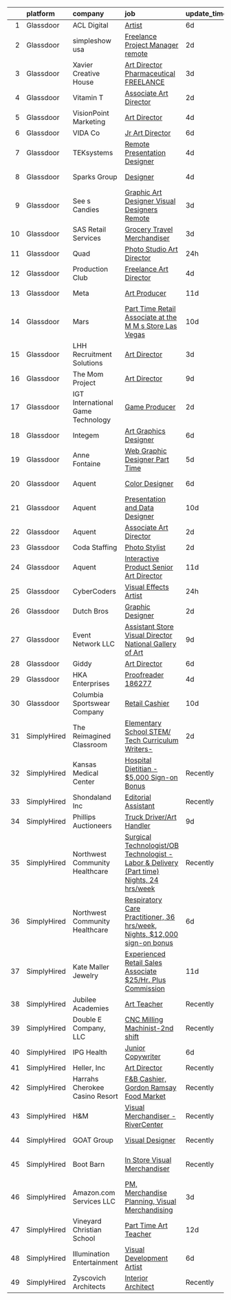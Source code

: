 

|    | platform    | company                           | job                                                                                                                                                                                                                                                                                                                                                                                                                                                                                                                                                                                                                                                                                                                                                                                                                                                                                                                                                                                                                                                                                                                                                                                                                                                                                                                                                                                                                                              | update_time   | location                      |
|---:|:------------|:----------------------------------|:-------------------------------------------------------------------------------------------------------------------------------------------------------------------------------------------------------------------------------------------------------------------------------------------------------------------------------------------------------------------------------------------------------------------------------------------------------------------------------------------------------------------------------------------------------------------------------------------------------------------------------------------------------------------------------------------------------------------------------------------------------------------------------------------------------------------------------------------------------------------------------------------------------------------------------------------------------------------------------------------------------------------------------------------------------------------------------------------------------------------------------------------------------------------------------------------------------------------------------------------------------------------------------------------------------------------------------------------------------------------------------------------------------------------------------------------------|:--------------|:------------------------------|
|  1 | Glassdoor   | ACL Digital                       | [Artist](https://www.glassdoor.com/partner/jobListing.htm?pos=102&ao=1110586&s=58&guid=000001830c81f48cbae3e628ea13451e&src=GD_JOB_AD&t=SR&vt=w&ea=1&cs=1_ba623820&cb=1662362187458&jobListingId=1008101620931&cpc=9908D8D4413DBB8A&jrtk=3-0-1gc683t5kklut801-1gc683t65im97800-1e1e6a7596bc3497--6NYlbfkN0Aba5oU64R_O9Kj8y6RMdSSFXuPwn88DcWu9IRDlipDHjxHIIFB0atBqVJ04z1yB38sNRUaQYWnAKEphvg7lL8lXO8IqVxt434Q98Gc7yrsNslHBsmIeBGPsUtenThiWrPmLMkW9YCqY3Q5tb6FPlv2NuSf3xHOCUjiliOOPcFCEuAxpymEIeR4hIwIZU5-Q07HVi_53RtFGjUqMCb6Qy0Wujw-UXQEq6O7gKxzo6ROH1SlBCLCpdWnRV4-dj9D1Ts_XjhDqMqzE47GOxXd1GnivebDJfCYlCibHrS9x4poNfWjEmybZ0WEmrOB0Z0rn3_5p1VQLkgbicEoctOOXPoF7LV0IEYKTmZAVw-krtxKHZ0hBLVp4oRM9JsPJ2mUja_wHs_PkHtY86g9lHH3Aap_2IjwBm9K89BOattHAtBBv2ermlIfFSEIa8LcuD-km4C4Y6Ux8fbCPiU0FAR5r2OcTmzQHjw1PjKwUhX7SNNTh_nReWyrSao_)                                                                                                                                                                                                                                                                                                                                                                                                                                                                                                                                                                                                                | 6d            | Remote                        |
|  2 | Glassdoor   | simpleshow usa                    | [Freelance Project Manager  remote ](https://www.glassdoor.com/partner/jobListing.htm?pos=130&ao=1136043&s=58&guid=000001830c81f48cbae3e628ea13451e&src=GD_JOB_AD&t=SR&vt=w&ea=1&cs=1_70f1c3a3&cb=1662362187462&jobListingId=1008114009867&jrtk=3-0-1gc683t5kklut801-1gc683t65im97800-2b201723cc936906-)                                                                                                                                                                                                                                                                                                                                                                                                                                                                                                                                                                                                                                                                                                                                                                                                                                                                                                                                                                                                                                                                                                                                         | 2d            | Remote                        |
|  3 | Glassdoor   | Xavier Creative House             | [Art Director  Pharmaceutical    FREELANCE](https://www.glassdoor.com/partner/jobListing.htm?pos=125&ao=1136043&s=58&guid=000001830c81f48cbae3e628ea13451e&src=GD_JOB_AD&t=SR&vt=w&ea=1&cs=1_9e87754b&cb=1662362187462&jobListingId=1008110153018&jrtk=3-0-1gc683t5kklut801-1gc683t65im97800-5746db504536b99c-)                                                                                                                                                                                                                                                                                                                                                                                                                                                                                                                                                                                                                                                                                                                                                                                                                                                                                                                                                                                                                                                                                                                                  | 3d            | Remote                        |
|  4 | Glassdoor   | Vitamin T                         | [Associate Art Director](https://www.glassdoor.com/partner/jobListing.htm?pos=120&ao=1110586&s=58&guid=000001830c81f48cbae3e628ea13451e&src=GD_JOB_AD&t=SR&vt=w&cs=1_45366ad7&cb=1662362187462&jobListingId=1008114719085&cpc=47CFDC01B3F81FAC&jrtk=3-0-1gc683t5kklut801-1gc683t65im97800-f1e5f0aaf4dd2a59--6NYlbfkN0DMrcEu7yrtATojKJA7cEzGQ3FdRGWLh0CZQInL4ECGI6k5tN82kdM0OKoro5eXmjrzdC9P5oLAuJsnogc6HOpsd6Sr6VK9scQExpegxET5ys1DMXOvBJ3j2RciJFbEpvM34UZV54nHiJL8Shp2B94o-6zUDc8FdkY4qlKeH2Cf47e6NM3tJkC7sx8VeQJZSI0AWMaQdx3ZR-6dJw3AXoYk8v2B4E0-HlcGbCV7PkRqdKkUvCVliRLo6gHkiyQrIX3dQdqfdjlxl8nijEWTBKxXBXDRHADfmWfwZl02362kIyTptGcIptTfxRw0T8faK6RZVLeEAPHGvmSSzah6AVJbog5_cS0PstfqyiTXJsV_MJkaUn1mmpm4t8pjtvPEimRC5xJiBIB_HwKqCD5caxxmHRuyX0PITA8yNJG727edhZaTXZcMfG6bPVfmQZabyYtE504dfwqEhOis-4JDqhsS7a2xr8g-n6iiuOu5ovpy6g%3D%3D)                                                                                                                                                                                                                                                                                                                                                                                                                                                                                                                                                                                                         | 2d            | Remote                        |
|  5 | Glassdoor   | VisionPoint Marketing             | [Art Director](https://www.glassdoor.com/partner/jobListing.htm?pos=128&ao=1136043&s=58&guid=000001830c81f48cbae3e628ea13451e&src=GD_JOB_AD&t=SR&vt=w&ea=1&cs=1_e47fe8ad&cb=1662362187462&jobListingId=1008108141958&jrtk=3-0-1gc683t5kklut801-1gc683t65im97800-af7a1873df2152d5-)                                                                                                                                                                                                                                                                                                                                                                                                                                                                                                                                                                                                                                                                                                                                                                                                                                                                                                                                                                                                                                                                                                                                                               | 4d            | Remote                        |
|  6 | Glassdoor   | VIDA   Co                         | [Jr  Art Director](https://www.glassdoor.com/partner/jobListing.htm?pos=127&ao=1136043&s=58&guid=000001830c81f48cbae3e628ea13451e&src=GD_JOB_AD&t=SR&vt=w&ea=1&cs=1_fd3ec176&cb=1662362187462&jobListingId=1008101438601&jrtk=3-0-1gc683t5kklut801-1gc683t65im97800-c83d5f6225af8ad2-)                                                                                                                                                                                                                                                                                                                                                                                                                                                                                                                                                                                                                                                                                                                                                                                                                                                                                                                                                                                                                                                                                                                                                           | 6d            | Remote                        |
|  7 | Glassdoor   | TEKsystems                        | [Remote Presentation Designer](https://www.glassdoor.com/partner/jobListing.htm?pos=121&ao=1110586&s=58&guid=000001830c81f48cbae3e628ea13451e&src=GD_JOB_AD&t=SR&vt=w&cs=1_256527d8&cb=1662362187462&jobListingId=1008106163906&cpc=AC285F3A3ECA6BB0&jrtk=3-0-1gc683t5kklut801-1gc683t65im97800-a087ed80b67f7f5b--6NYlbfkN0AuKz8EBO1xHDEL7V2YF9xF3dC_I9B9i-Zw2Jh8clPMK3KTieKealHQMRxLfyLBLKLyCZChEE48vqLybCiiARm2ZbgopHfff5ewlcdAlwoGxiTfSHLE287921qYA1_BFeP27zjJNgZTCcSAUTAZYNZotGtuZOEJ5kTFNKKk5C0QMiVsKQ4_dtE0FAYB_6nNwjAHO3CrPGioC2V3e6PseuJ9ZycpfjBhkjeYH4ZWUZD6x4Ovspp6SeBTyFiQa88kCqO65oriwrLyNwKU0RBuxmng-L-R3fgGe9egfcAM9IM_OkPJcc8Lgtnh8Vj6EhoKVZBK1fB8F_ZwrVN6U_jLPLWLZzuSBNZicjm26mxjMjj6mMDZqiuiqP5jtrdJ6ECSE07fblmK6IwMQuuwoKTtyESa6PVdGpahKkhr5-qZfF294JDHKQkIJkPMrPje0cJnoVQWbt9algGjCvgKh8_PnFP36Bvi2tywZG7paQ-wYLlhR2P0TR7rp2SMjFCYgpl5Ce8mcCS6fj6j_9gNna-a8QusnyYF6DBc0lZ23pieWFbE-FW4Efn4WHOJ9d615aFTzWOFX-BnZlx81bB4N71bR5rZUrjHfwS9RLOfHIdfXF_BpU2sLcguWosjzonpG1Piugj3VsFlSHXZBUnqNjy-FJXTFXVRznfeOQ4LFAkQm-Vx0gBo7-dVas_U22QfHepGKhigQKjsjzcvXy9KBG7xr-iH0XmJPb7BtsqSG-UAHWBJZkYMS_9YWM3ahbU231hTgUD_Xku12wvgtC5z-Qa7iA2oxchEkwECBSekumI6NIsEUB1sMrGQ-3Pc9JbAa5lhIx8fP83tDF0clPL8dhlHILXDjs1BPoc_EtTLuShqUDOifAr1BILU6M_5CdRjO_gnZ7QzwDHKpUm1jywTR-RzLNyqbAR11v3I5NI%3D)                                                                                                                                                 | 4d            | Atlanta, GA                   |
|  8 | Glassdoor   | Sparks Group                      | [Designer](https://www.glassdoor.com/partner/jobListing.htm?pos=119&ao=1110586&s=58&guid=000001830c81f48cbae3e628ea13451e&src=GD_JOB_AD&t=SR&vt=w&cs=1_f1aebdd2&cb=1662362187461&jobListingId=1008108010689&cpc=AC285F3A3ECA6BB0&jrtk=3-0-1gc683t5kklut801-1gc683t65im97800-2ab6578a82eb877a--6NYlbfkN0CVbIAoVGlVV0muHIzlWY31dYj5hrVkKa7qBWZ-hZn3g-zWnitpxah_RyLopvrEJPJvqSisNGhn3vdd_usG89dYKpkOVhf9r3Tb8rD7p2cr4-PNW0rKTXIM-necDLSO0rgciRCwNTJ6AmC_Se0doaCOPcqwlbH5NsDxCyuRFRq6Acau8EnfwWeH9kkH5V4CiXdXuYQgdYcvajCXIot4eNdEbCt-8yawZDnBT5xoqeQAtcXPkomi0ucNvFbAAEOoXV5BnkUyNSOeT-dDtN5NoT4Q4Yh01BJxv2nO2Bdksvrq8H8g70GeyJ0KSV4ISbm1P7xmJgqudoj7osf2aOBzVdObXqrOMJj3wBuCdlX5n9xi-UEtl_olTUoWoFpjbGmAHTRB_gBNoJU0VQaACZEIz_szlipA9-UdMdGgu2p65Fw_xEDOkUhjLPQ-p4l5DoOO06iFQSlUx2J-WbYgmouK1Ha0AhOHVFw-eMzRzghOoE1hHwZxm9xZ4jOKXcpqaQEnjcA%3D)                                                                                                                                                                                                                                                                                                                                                                                                                                                                                                                                                                                                     | 4d            | Rockville, MD                 |
|  9 | Glassdoor   | See s Candies                     | [Graphic Art Designer   Visual Designers  Remote ](https://www.glassdoor.com/partner/jobListing.htm?pos=129&ao=1136043&s=58&guid=000001830c81f48cbae3e628ea13451e&src=GD_JOB_AD&t=SR&vt=w&ea=1&cs=1_e7e117d6&cb=1662362187462&jobListingId=1008110714639&jrtk=3-0-1gc683t5kklut801-1gc683t65im97800-6161a07db88ee129-)                                                                                                                                                                                                                                                                                                                                                                                                                                                                                                                                                                                                                                                                                                                                                                                                                                                                                                                                                                                                                                                                                                                           | 3d            | Logan, UT                     |
| 10 | Glassdoor   | SAS Retail Services               | [Grocery Travel Merchandiser](https://www.glassdoor.com/partner/jobListing.htm?pos=110&ao=1110586&s=58&guid=000001830c81f48cbae3e628ea13451e&src=GD_JOB_AD&t=SR&vt=w&cs=1_4bdb7f4e&cb=1662362187460&jobListingId=1008110584875&cpc=444700D72F2ECBCE&jrtk=3-0-1gc683t5kklut801-1gc683t65im97800-0df45e0d54051eb2--6NYlbfkN0CQzBVlL-_S2-4_8H9JZKVxYwIQBEeV1NOJ5l8B7VNgi0iALbcDak145hrtjcPRiGPo6D6E5tHw3zr7QcUhEH2iVZjDC4wz68IUuoj7rZVfR6WxMtCRNU8UHyxwCyWcceiD1JxjJrZSyMtPakKboSKMZiwBN9QYww1hF6HoniKw3k_z7acgpDEYoEb6wWIbsEwkx9utdYPcFJ248qPUvIBVHEkRkj3Op1B-0lcsZBpT6c_Kl1esf_VdmuhVvWzzd2ngoSGCZRlrS3iU7Z3spHAYev6t16C9jrfEM-euMN2ykleJJofZEyOr0zRQGGUw_YmRtdY-06E7NONxxCzEdJmrQD2AlPfGtcgK3Q7PascD7cbhxV9zOPvpU5zQ0qJ2mP92Glqp1rPupJafeTL5GK1G8w_b7ne1SSr6H-TD-PydWXYbg9yPSlLKkaKwznrGywJ13GKk6MSrCKI-L7tZarBEgKp5SGUa8FGjO9YgHuU6UVfeEDs1vduX-8BiKpXYG9Imm8ckvqzOW5kGMnU-wDEEuo2R-zCMaxUdrS2pRK3cYaqanV3ZbIyXRybGeBsgC1UYLyOqd6tRE4yjurAOGWpR)                                                                                                                                                                                                                                                                                                                                                                                                                                                                                                | 3d            | Colorado Springs, CO          |
| 11 | Glassdoor   | Quad                              | [Photo Studio Art Director](https://www.glassdoor.com/partner/jobListing.htm?pos=107&ao=1110586&s=58&guid=000001830c81f48cbae3e628ea13451e&src=GD_JOB_AD&t=SR&vt=w&cs=1_c1bdc971&cb=1662362187459&jobListingId=1008117166165&cpc=6FC5BA77C9A4CD78&jrtk=3-0-1gc683t5kklut801-1gc683t65im97800-c144b3a1b66de793--6NYlbfkN0C0XETh_9p0hFVWodd5b4yyhLbSJ-n_97YuXeG9ZsPyAO_rZ2JpYdwEW4NahdWVej9T5kgrKJeAUnkL7YDGWqQF0UcggUpifIQBgaZ6DLXP3FxKm5KEAc1vGz148wUQHLMU5hDD-2VQ93krt03slfD7TrDQGpxxZB2URoYLYCRTkvJ6c8evXTwmYaOwwxVpZrvsotYbdtCaSnUlU_fOSdcCo7R46NMKKQZ9Z4BvDzY8TR80S8Dc2QfdxGhIhgw21BQzKvzA2_FCbyiTWGWDBf4q4LqLq1UhujdDCGF6yOyhwQz7TSHXbyd1sCiiD_2fTfbscjoSGVcX4KI_fCTwNAXn_AzQFs8zWtV_6TYxyXsSJJGA9OazLAUoIBYIL9OYaQraF3mcID244CJaJlV-Pm5HbC7UUBe6nsFIyHFD02cVb4hku2FNiRSkbNPIBSzxDP8%3D)                                                                                                                                                                                                                                                                                                                                                                                                                                                                                                                                                                                                                                                    | 24h           | Mooresville, NC               |
| 12 | Glassdoor   | Production Club                   | [Freelance Art Director](https://www.glassdoor.com/partner/jobListing.htm?pos=124&ao=1136043&s=58&guid=000001830c81f48cbae3e628ea13451e&src=GD_JOB_AD&t=SR&vt=w&ea=1&cs=1_c7db34f6&cb=1662362187462&jobListingId=1008107642615&jrtk=3-0-1gc683t5kklut801-1gc683t65im97800-492452621950e506-)                                                                                                                                                                                                                                                                                                                                                                                                                                                                                                                                                                                                                                                                                                                                                                                                                                                                                                                                                                                                                                                                                                                                                     | 4d            | Remote                        |
| 13 | Glassdoor   | Meta                              | [Art Producer](https://www.glassdoor.com/partner/jobListing.htm?pos=106&ao=1110586&s=58&guid=000001830c81f48cbae3e628ea13451e&src=GD_JOB_AD&t=SR&vt=w&cs=1_a09553dc&cb=1662362187459&jobListingId=1008091260179&cpc=155EB9D5185558AF&jrtk=3-0-1gc683t5kklut801-1gc683t65im97800-c82a7812f4a80d0d--6NYlbfkN0DYl4UJW4r1Vl7FEn6T9F-rD9lpC-0oMJVSiWjK_MGUd8e8cHXcpv6KPyjLHZEfqkWa64WtQjPMGSY3b4Xmvffub74Om7q6JUrafOcFe-siu-8HBcotyNKtAF0V1k7ElnbzbxQym_KPVdLM2ObjsZ_FR8wiyJl0fhv0P_zPDr-Wd-SQ5GCCSBtLrc1z7zLMtAqqBoql3cPwM-dOW3vUcrxGxTY-nSjFREdOKIQqEMo0xOSmEi52-nxSwO961x6-vriOHos9fTSKxDBhp9KBaEmNzYoSBLDPLqDP06PnFEg3jDqSSg3Z59MS9lAFBZpLyCqfux6oKJJuzuFimD5DOjyz2RKWM7oDJqumPle3NmroKjekodAXzBqn7JFawoCKbQFBGeWIKPTBUnzlmsLfXPHtEQHMI1YFmI40v-gmMK_wO3TlIjsosv39j50emeiiL5vWHJoKqysWwRp-2JZ1ix5uC-3ujsDRSYg1JNFHR4dJCuDRFrem6YHopq85k3gYqHKa_iF0Wrqw9AD1dYGahp1MO99VrYGUC81JlLRw6KxV5jXkgtfsM7YKTkKbYIxJwmA79LiwDrQlgvI753fwRn0s02-_MMODURAtDV55-2wXWQD4r9BNDsNKndjCOijqp434CaM0nqDivHau01uqYCWJI4-bPWcrTjpeuygxASQpLD6sp4aNuOXnmweFKCylfGnqkPbn7VAM7t-H9-m8O414iBTPeznyz1pHa7Y2pORBbUs78sxzUQEk281K853oNbAi4Ps_RM61tYRb6XUgwfE8n_FAwTpwfPkA4km4Akvgw_P3_gwE1V5g235muRdp4sgmDdu-5G6iZPmhWHMxj3X3MKAvniCSGOa6kFa6uEJYpdQnemnTLVP1-RkSwzyJn-g3syW5bRzee4wEGxlxHimwYnUag2Z8kgacRay2_szsv_JSnThMHG4yGmsQK7etDHtiKn_1MmeMylDPSF1lC7fDTbvrwI_LLhpP4B9it-nR4DhDymvQsnTuzX74LNkReZplDaRUoAafvRXRwq4SVBBGrCyI_Xx8G8Qt3vGuVbzFxk8JJ-jvfhOErCi3CbL0dTE%3D) | 11d           | Burlingame, CA                |
| 14 | Glassdoor   | Mars                              | [Part Time Retail Associate at the M M s Store Las Vegas](https://www.glassdoor.com/partner/jobListing.htm?pos=122&ao=1110586&s=58&guid=000001830c81f48cbae3e628ea13451e&src=GD_JOB_AD&t=SR&vt=w&ea=1&cs=1_e9d52e51&cb=1662362187462&jobListingId=1008094094626&cpc=654405A9B1E0A9F5&jrtk=3-0-1gc683t5kklut801-1gc683t65im97800-e3c19fbcd688affd--6NYlbfkN0CQV5aNX4e2QPpH2qP2LsySXAVi36jXrB3cJgM55rU7zr3HikwB1shxw39h5DH3nKC_3XHiKpE6pKXsdL1LwnoiNYJ7PRxdF1HYOej_HWRWWs7G4Yium-BGBUUEd4jKXpwb8jCsdl2PYLRH2ZBtQne0gcySwDYkdGLz8T-iSVx21RwACR1mRLgdfty7ETrvaWnjI8AYNdPtI719jFYmpTIJgCNMLYHo7_qhkwrp8Aprin4vlWn-DlcHu4ntuNLXg0ToaeHyr7MmNHnHe22ogYZDROfJ6DpYyRafPBpQCTrzIR2DuxT9vqk3J0bK7WUFLOqBfFYwRqt-a-Zz4hALxnDYuo3YHU1pgz8RDGYXMFeHzaKCnlkfMhPW3B2mwfUnpPTlBpP9yUlVwadwVMvzHf_ZIJ0_1yEESMLUc94NIhePhwpOClFPqLltMBgNabPw_syIpmnjKoDI4q-tBbN3zlqeGZSanrVOuxHPRCXgxf6524y7_6OiMuO5HbwokBArQmdJ_b96tO5dDspr6UvFscYtd9pMOZODocZAguVGgeQUoUp2cYIvA2rsZWvdY4RS1mr4XI0sbgYyKB4go85uCdWY)                                                                                                                                                                                                                                                                                                                                                                                                                                                               | 10d           | Las Vegas, NV                 |
| 15 | Glassdoor   | LHH Recruitment Solutions         | [Art Director](https://www.glassdoor.com/partner/jobListing.htm?pos=112&ao=1110586&s=58&guid=000001830c81f48cbae3e628ea13451e&src=GD_JOB_AD&t=SR&vt=w&ea=1&cs=1_78fdc3a6&cb=1662362187461&jobListingId=1008111168499&cpc=AC285F3A3ECA6BB0&jrtk=3-0-1gc683t5kklut801-1gc683t65im97800-594b05be6f3a8538--6NYlbfkN0A_GD1K3dzeu7WcKnsm6RLSD1_QV-mkIht0EvhowBp1RB3nB2zK51B7Vjdo850qtD2IlWP7qN46OduFOIBgA7Elws9-g-ty8moVJwKK5VZpGdytBrln9p2OhL9OxaDIHfNoVEAs-Oyh2XOsSrGI8Dcsg_D9TDHN8XnUbFPE377tbfZ7cW-CMO6C7uNUBSzygqwJJeBRKA0wPLPO6hrTo9C1nrgjV_vBHslWq4Z5-Upn_XvMEw6L6Xop_nJ6mFPQ7ym0tvYuUk5pJ0GrFxG676ONw7Zd37esQe6CHEoS2UH49w3UrSupqwPoNeJLhfiWd7h6xEOEXNtSjLToBHCdds59S_d4XC5CegiT8zZNDDuLLrkwrwKVDZxKqKVaBFImtRHUoyj1s662twAfi2lJ4WbC6gR1zA9PYBFCSYv65yUYKUzpvt8q0G84j-NIrGuiBckZLb547nZ6-ns4jDfJgD3K8pFqMNrh25tgGHx97a0g4p5II7-kQ5FTc8-m48hl71r9jLzX0casFW_j8GU8DFHhJ_LfuCBixOSra2VnEu7hFKgoRWfub4-5mqhMdEAr6bzLnt-2QjjPXeK7Q3mxooOJ18xXeWlOAEpj-PK_QBrYXcRYSYpFdJ1T95n5nD5GT0O1_9mBb3m8yHU7EUeMqxo3h0Z8tazmiMGMitrHetu0Ytuzg4qyurweSMx8hiuvs0Slurm4w_A9xQFkqzOtErJfcSWMquwzQutLENiU8ihXVEoMoc9ZFM0m4euR38L9z_XxlfCwpUBId0Azxxldk0fuBIz9i807OT4%3D)                                                                                                                                                                                                                                                                                            | 3d            | New Jersey                    |
| 16 | Glassdoor   | The Mom Project                   | [Art Director](https://www.glassdoor.com/partner/jobListing.htm?pos=114&ao=1110586&s=58&guid=000001830c81f48cbae3e628ea13451e&src=GD_JOB_AD&t=SR&vt=w&cs=1_74bf603e&cb=1662362187461&jobListingId=1008097814709&cpc=0C139D4CAD5A6DB2&jrtk=3-0-1gc683t5kklut801-1gc683t65im97800-dc9f75f2f1a0eac3--6NYlbfkN0BDp_epf89aHDQhKpPegNJQ_ldQpEFZQsM9OcONMGxWx6pU56EKHF58QjVdAUvn2gWoL-Ic8rBLwVGzJNtxovU3hFXD-_TaIDAIAkxXX2pCOtlFGKJdKKMoG0XXpMAqf7B2FlDTK8le21fqVoXF5-QLlOmUHzDVaO8fUy-sKfbkHabX9KY1EWrE3SVF9eD9EgbOCVrxGdv0Vh5elYSJkIoeGdTh19QKBo3a-yRqA-qJYpYhFfkP-8L1czxtb6V4qnMA6bk7IRMCkEFdmgPoYcsINBTIQc4qLygPV1vmD2xnzhGFQsiffUHFjaT0iE6--yl-8BcSsPRlQYjb2YIiYX0BG6OPI6DrlIQ2D22p7q6nvNFuUoBaf6tBowSXqTwyeKjqmaZ7UxwH3GsSjZ6cp30GtjvjlBN7o1iUyTrFiXnWbo-hQ77mWh2zYGc0ic45fr4FjuWWy5cdECE0ByYBpNUpTDogkT5xpTf31g4XENWqxMU9DhFv6xFRw_QZ8mMjBBUJ4G0NDnsnIrzLQ69TU45WzeqigoPEP-56Je0euPYvPBl009lK6ganwIqqFjtuMiE%3D)                                                                                                                                                                                                                                                                                                                                                                                                                                                                                                                                 | 9d            | New York, NY                  |
| 17 | Glassdoor   | IGT International Game Technology | [Game Producer](https://www.glassdoor.com/partner/jobListing.htm?pos=103&ao=1110586&s=58&guid=000001830c81f48cbae3e628ea13451e&src=GD_JOB_AD&t=SR&vt=w&ea=1&cs=1_b2fcc931&cb=1662362187458&jobListingId=1008114022485&cpc=E6B95A06C1BC174B&jrtk=3-0-1gc683t5kklut801-1gc683t65im97800-dbc725f543659e55--6NYlbfkN0C3FGiAGKMufg06vyvXEyGw-21Rz5inohOPof25eO8swqx0M6X2Ipw9zC8uDpPZ_mFVzOWUVnTGuQIr5njB_nbsaHNIIhdfljZkHYfxv1V4V3KCKdhMrt3L8easWtOgXuzXfa-_K48qbbpanoFsuacA9tZ3QsEDOW-3vcVnglJnTytyKalPJMMTY1bMGk-Vv54aUkP_FMd7UF1dhs-Zg05CscWTRGoXdsgqPIt_v-1rHvG3IazNMZ7IsCTVN96eLFu-m3mCr6fvuvUcLtqbyizeOISpS69Ouz8D6Y1uE4VOSqUTHs_aP0UKMZCOJiPnNZmdCcgGhutbv2lPfFhkh9DOacYUcpGjq2XZXjMB-HmCGLMdtQvYwe-n8DGKrwGKh1LRQ_xMRom26c_V0gDA60pn2cIzTOhib7RZdo0j-W2kekuhxtj-Bj2boIA8QVhpyu4W1JOHPm2aPCyySXdvGOpmvdcQwO3CSysNT9eMDEhbhMdo1l3WyT5J3GBIXhPLmkPvW8Ij29iBisOKjkpx6DQI)                                                                                                                                                                                                                                                                                                                                                                                                                                                                                                                                                                         | 2d            | Nevada                        |
| 18 | Glassdoor   | Integem                           | [Art Graphics Designer](https://www.glassdoor.com/partner/jobListing.htm?pos=126&ao=1136043&s=58&guid=000001830c81f48cbae3e628ea13451e&src=GD_JOB_AD&t=SR&vt=w&ea=1&cs=1_c36ca04f&cb=1662362187462&jobListingId=1008102053275&jrtk=3-0-1gc683t5kklut801-1gc683t65im97800-db0b9712246398b2-)                                                                                                                                                                                                                                                                                                                                                                                                                                                                                                                                                                                                                                                                                                                                                                                                                                                                                                                                                                                                                                                                                                                                                      | 6d            | Remote                        |
| 19 | Glassdoor   | Anne Fontaine                     | [Web   Graphic Designer  Part Time ](https://www.glassdoor.com/partner/jobListing.htm?pos=108&ao=1110586&s=58&guid=000001830c81f48cbae3e628ea13451e&src=GD_JOB_AD&t=SR&vt=w&ea=1&cs=1_e3628f7c&cb=1662362187460&jobListingId=1008104509355&cpc=8795CF9063CD573D&jrtk=3-0-1gc683t5kklut801-1gc683t65im97800-23cc6dd955f97acb--6NYlbfkN0A1yW4rVUtORymw55mWH2MRd7jhOoBOAz3YZ9XiYGcR52HGAZol1zhF17ueCYP6PeGZbqgBFf4cmeQjTTky6_vPc-OoRjfpJT3-wAGZ9Ijh-ZOt2TUtJI5dzhZ1jxD6OV77VobhLSlbSV26j4JKDWyWUv0F4cY85sJGApdTSLpkGCkYj7AYCSMTMAxjn-1jJrLZ-2_HADxMDqpVKQuDUpj9NKW1CzhWCKVjWephF5TmFTd7xDIzAc4XXo_76RiTbWuPXwShtjBUX4mnvrYEWY0l6HVlgLTWn_Kj5-ldlhDw1p6msPrt0uCTtVlRtwTU_2pNwsRboUEEdlfYNqKpATEGAHZo3UHj2-_ETV4jwJ-xCSYAHh0toc9RNONsGjV5FzA9Ja-VJHNYSStyR9T6Tln4DsOR9po8EC1WF4NQzoBazBip-h3SwclLtzmAcVQa2lVStVFC-rHCx2k4f7QBOW2XdlsjxIpQD96ebPmYO87ei6DEQic8o-ssxw4hgaCLHFAemIg19RwAGA%3D%3D)                                                                                                                                                                                                                                                                                                                                                                                                                                                                                                                                                        | 5d            | Remote                        |
| 20 | Glassdoor   | Aquent                            | [Color Designer](https://www.glassdoor.com/partner/jobListing.htm?pos=115&ao=1110586&s=58&guid=000001830c81f48cbae3e628ea13451e&src=GD_JOB_AD&t=SR&vt=w&cs=1_23b84b8a&cb=1662362187461&jobListingId=1008101920902&cpc=155EB9D5185558AF&jrtk=3-0-1gc683t5kklut801-1gc683t65im97800-8cbdcb4d45290603--6NYlbfkN0DMrcEu7yrtATojKJA7cEzGQ3FdRGWLh0CZQInL4ECGI9gD0Wolx9R2v-Aex0-GK05_ZaYw4Fp6ttP1yFeda2iY2XJUR6n7BUWjTAu7uCMQ7cpmNxt0udYZL5hZAIjO_uepPmsdsn9fwKn0ynDgPWlzz4kfRQUsKkk6rJBmzX1HJ-kw5uqXBRWVG2M3-oXIAYd0Gc4lpID9kaakfIDTqdUJ-ZVrOfzsRNRURmjWqYt521AQlJcRwLMBTaBGbHhv6HCdQPor0gs71AaHJYMARmyeGu3kgn_NDMGPW3UnbisCtBp__tX35qh0Jhwe2Qhhd3W-5EOo39yDhohV-WVCt6wZi0UkNY0jiY9HyoZgtof1dl34uMv-SMkp1FjgllItYOoKSTLw83AFnlgr9gDL4KlaYVmCax8W078BHUNcT_WzoO9vpekeeM00UsCpcM_rUwhwyk3WkwdfGQ%3D%3D)                                                                                                                                                                                                                                                                                                                                                                                                                                                                                                                                                                                                                                                 | 6d            | Beaverton, OR                 |
| 21 | Glassdoor   | Aquent                            | [Presentation and Data Designer](https://www.glassdoor.com/partner/jobListing.htm?pos=117&ao=1110586&s=58&guid=000001830c81f48cbae3e628ea13451e&src=GD_JOB_AD&t=SR&vt=w&cs=1_fd5ef510&cb=1662362187461&jobListingId=1008094767723&cpc=A65DF3A704A48F9B&jrtk=3-0-1gc683t5kklut801-1gc683t65im97800-b9ac72aa172427a8--6NYlbfkN0DMrcEu7yrtATojKJA7cEzGQ3FdRGWLh0CZQInL4ECGI9gD0Wolx9R2v-Aex0-GK05GBC1BDRpIxPFzxFh3DniRmfifmuCmJ3pSGLHhhjXfmvVvNLj2CXlAoxKM6VVL4sFEovA-obcsfafcpmFX8mWrCzJ4Ez-sygwcXe8cW4arIZxa2vISgJaRhRuL0FEu5MA1og4Fbj_uJ6qyEMTKHsULdLXpW77oxk911e_OnF6G7V9xJTkywvW5BZf3ZPUc5x_NH6u9J4WmPH8MfVBv6FA-2r8Cx7viTndyT-x6u3fbWN5lXvwRqw1DLC0wpsTeWjHFdP6kxLq0qwdS61GvJgFR6db4WH2ZR8liaSmh9xb-SmVydKeBDfkgC4vss-O9WzTxDZmO-ihcw3MSpix28pPWZ8BPb4wEuelWa5x27vc0e8skYxwVQJvfgO8bp-96O6GDMJ_k-dfWmA%3D%3D)                                                                                                                                                                                                                                                                                                                                                                                                                                                                                                                                                                                                                                 | 10d           | San Francisco, CA             |
| 22 | Glassdoor   | Aquent                            | [Associate Art Director](https://www.glassdoor.com/partner/jobListing.htm?pos=113&ao=1110586&s=58&guid=000001830c81f48cbae3e628ea13451e&src=GD_JOB_AD&t=SR&vt=w&cs=1_342c2fba&cb=1662362187461&jobListingId=1008114793180&cpc=451933188B21919D&jrtk=3-0-1gc683t5kklut801-1gc683t65im97800-2b27a8d8d7b582d4--6NYlbfkN0DMrcEu7yrtATojKJA7cEzGQ3FdRGWLh0CZQInL4ECGI9gD0Wolx9R2EDT7B77c2cTND16XLaiY2H3rOmQzxLKJaydLa3V5y56sUw6GQiyk9T34AE1rAp2D-iVbnf1fmTy8d68VMVFA5RypBNoxG-NO8V-vQUwOKmNkr3Hwq3U9cOlRTPgcE7T7_X92LNWAxouG2i4wEuXs4LB4CrA0l2NP4uYI6aQKkStCyNxndBysfAIesQf4v9P1CDkQ4BM6saQMb9mOjtiBVwlayPcZRmn_l5W-zYimYNfNVTza8yn9gyma9VGBSd5l8xlAde8-yuehv8RuF6CEReJigySt5MoKeOjqgrr3jRmfJjwgfmlYr1xM0dlOpRdCPICJJtMCiR6mPLfiXxWoLe4LC5fJsDu4bGU9Fl869LFgsKWUnKNidHTQxGKoirU0YaDv3DVx2OPaOyB06TsngpeeCRxq-JqQ)                                                                                                                                                                                                                                                                                                                                                                                                                                                                                                                                                                                                                                     | 2d            | Remote                        |
| 23 | Glassdoor   | Coda Staffing                     | [Photo Stylist](https://www.glassdoor.com/partner/jobListing.htm?pos=118&ao=1110586&s=58&guid=000001830c81f48cbae3e628ea13451e&src=GD_JOB_AD&t=SR&vt=w&ea=1&cs=1_5bb83fa6&cb=1662362187462&jobListingId=1008113936053&cpc=F41FEAB56D215062&jrtk=3-0-1gc683t5kklut801-1gc683t65im97800-82e399478e22fbb6--6NYlbfkN0C5up8pocnOUuPpfh2JSraYyMKB28tRRaLe15QMqOyW6AdaSU1ahSxygcAzLkjOs6krpF7GwFf9PHEVRGUTI_qGoDHZTTwX4hRbSi9IQEQcuktOXO7D4Yx7o4717w7FyY6D9K8GAdeAdUvrddcQJfxzLcomhxAlGnnw9HGEQlYYQups2ge2s6gMUg2jxGbEUYc-L3gHEWLT0-EfQUaw3qMQY-Sl1kfDCZMnPC3_ppvb5kyS2LaG8mSZ0FmQmY64sr1i7tdz_BgaNTBR2KBYEF92nbi82YZXumWJN5QecTgD1kuBeEuNJlY8Q2KHTRXYrDhVoRGGBcNoXuYIg1ePo_as8jRFTN4jBeyTTimRR2aktw19NTlKF3eEiC-4fjVWC6s-_yNGAdSlP-qbaLTUjr-yUFElbjFPSWG0TVSs6tZ8d_C8WJ9PzuA2WsdG2vftjD3uHBOqXVtdAKRbbFtA2-sz7ntVOavEEuwJMQwRHxnXH9yZxEGNyyNvkAeysdVgYQRHQ7nHJElbSQ%3D%3D)                                                                                                                                                                                                                                                                                                                                                                                                                                                                                                                                                                             | 2d            | Calhoun, GA                   |
| 24 | Glassdoor   | Aquent                            | [Interactive Product Senior Art Director](https://www.glassdoor.com/partner/jobListing.htm?pos=116&ao=1110586&s=58&guid=000001830c81f48cbae3e628ea13451e&src=GD_JOB_AD&t=SR&vt=w&cs=1_629b8668&cb=1662362187461&jobListingId=1008092136716&cpc=7AD1D84939BBEEF3&jrtk=3-0-1gc683t5kklut801-1gc683t65im97800-2df231ec55be4bb2--6NYlbfkN0DMrcEu7yrtATojKJA7cEzGQ3FdRGWLh0CZQInL4ECGI9gD0Wolx9R2v-Aex0-GK04ZmtV4Mj7bt_ZqXc13FM6UAFduaru0L6u_6TsBbqjO4tfK-KKOcEHy8EJum47H6q4qCgiF5VWHrhayZjaVfalrMV7--Q1DL0JNrq2WmedbI8d_C286pog80bR4XIXS-X_X7DBB5IjCCjnnJQyiUr8atwoSbZY8Yla9l1-cwwOzDYq-tX-ZCoissm0ETF_aYTTMI5jg1ipnMw-C6usY7xKdLlKBp9f_y07IIGvVUJmeTY8HtRCLRKWSH-zFlx8z56HMVbnEqsoosUUnFC054G9FBwne9-vh1M3Tfxj2100wClJwXmhyuzu7QWuCFlFxMFAS-0mwn_SyDiUx9_qvzReq28t4zN7ecAFsvGtUbY4lgBD2IUNSRFllceGa_3gzLu1uJDXYmBXEdw%3D%3D)                                                                                                                                                                                                                                                                                                                                                                                                                                                                                                                                                                                                                        | 11d           | Cupertino, CA                 |
| 25 | Glassdoor   | CyberCoders                       | [Visual Effects Artist](https://www.glassdoor.com/partner/jobListing.htm?pos=111&ao=1110586&s=58&guid=000001830c81f48cbae3e628ea13451e&src=GD_JOB_AD&t=SR&vt=w&ea=1&cs=1_71ec31c4&cb=1662362187460&jobListingId=1008116383870&cpc=FA84DF7EA1EC2398&jrtk=3-0-1gc683t5kklut801-1gc683t65im97800-75d40b4f93ebbded--6NYlbfkN0CpFJQzrgRR8WqXWK1qKKEqALWJw739KlKqr2H-MSI4eoBlI4EFrmor2FYZMP3muM3NPlQXbfYTn7dNbq_84J63JqUHQ6R0GR7aj-XdMS_foO8VUDWZoZyfIsmG_LuaD1tL9DavluqtZ9kL6BBIYjMxbC7YuguRp67rUxk7A6rT7GAhocq3f0pSV86tVWRYFGITiiFOv6wQKACdvhvltcVL4hnzuh1oHDLExoDfpZmrzSbO0AbGbw6YumGVLRDe1acfRV0rAqtiKGKWnlN_n9KKZ82A4pkXgeeGQ3yl-6Pm_Yv2Fmq0gxhoMSjU3qJx9hqlp5I2BwB02QZ3hfn0_BBqiz19CrAVY_POIhovyAKcXty87muK_idd_w8uv_IKMHTViUsTQVtPeGzCRGB_ZM16l3XEdzrZwaqv--73gfivwtXpdYqQtuvhzW78_VCv-_QnfD4P13_L5gtJ1x7F4OeM3_C-0rLiV7G1QX1P7GPI4txhNqc4kII1YH5Twu70_toJPOeb9h9bIlRm_K4WyLWytx6m9FulEnfdqbLI0GBNVc7oydTdv33ca7d4WHfq8C2fIUhd0xXLQDnYjDA9EtG9JEaJZUpVE4mxg0ZVFwgBuGGaCH_ebhQODSHY2fvbmpUpCWRD72MMVSL3CHCzQ0lJdQzuoOzwmYLoWpYNkQ7A2H0I6YBO5P6B5kvu2rz98T9DQJoulZlIuEn8n_AaOEL_Wrnmi5vBUfMkl9J7V2Y1NytZgIPUAxwxM9Eo5n6zn7TIEuVX8s_vrL2gLLTJ3H6d3tc09NNymPuyCco57gAYr-BN_zvdSZdTTYfa0DWr43Hgx-yeumDXVu4-jLCnUPxZ-VX0SC_SYGb5vKLbkAcdbMtr87CZxwu-8DbLyvsrEvXdtTm1oCMbQMBpDfDmOSUQaaDGAJ1YU5w0dfdhs2s1jdfNwhfc0sgvnXbagbI0pXnYKTdvjY8NdJaFqGUIsXWAw93mReBOj0ZRqgo2ZCRkug%3D%3D)                                                                     | 24h           | Los Angeles, CA               |
| 26 | Glassdoor   | Dutch Bros                        | [Graphic Designer](https://www.glassdoor.com/partner/jobListing.htm?pos=123&ao=1136043&s=58&guid=000001830c81f48cbae3e628ea13451e&src=GD_JOB_AD&t=SR&vt=w&cs=1_28c1344d&cb=1662362187462&jobListingId=1008113457485&jrtk=3-0-1gc683t5kklut801-1gc683t65im97800-34008c6d2d97d7c9-)                                                                                                                                                                                                                                                                                                                                                                                                                                                                                                                                                                                                                                                                                                                                                                                                                                                                                                                                                                                                                                                                                                                                                                | 2d            | Oregon                        |
| 27 | Glassdoor   | Event Network  LLC                | [Assistant Store   Visual Director   National Gallery of Art](https://www.glassdoor.com/partner/jobListing.htm?pos=105&ao=1110586&s=58&guid=000001830c81f48cbae3e628ea13451e&src=GD_JOB_AD&t=SR&vt=w&ea=1&cs=1_6d6aba91&cb=1662362187459&jobListingId=1008097482110&cpc=AC285F3A3ECA6BB0&jrtk=3-0-1gc683t5kklut801-1gc683t65im97800-581e352cfefa3c38--6NYlbfkN0B7MAJ_0nspfqFwvgEl2W0jw3o3mIDVa9mt3FsGnQ76Wk6-YhTyIDBcjX_YJgQ-LEd60-0YuEbXJyjIgNfT696jxV9EK0goZgrx_mIElAuuRbARpHL-5IMjxWPI-wyjWT6OP2dHE6YWVCwV7GPQKB-fRQ-ua30AGOim3PH5wQD7KNqpjtfogQQ4gHtP_hFDw_b2YB2NmDRcajZ2AbPhs4-sxVFUaJ8CLVgg-xdXzy1-kY7KhSBEqbSgGtGw28GHNt98B1EQXL-Ss05spdjNs3nxUB3BFRA4xcbCBtYcZBkHzXKbgWpbhU4U232UnCmKJAG--wVGMkDVocvL2y1ruEjr65VfGcwhm2wBl94sjZTY8HC3b7hlnzd6Ff0fvNSZgRAs2a3MZMR8hhQ3fGKwU8n58AHiLF_R3yMOGoSAlx8baCTV2XicJPD4NZ4kebegrWa7qpMZD3--VXzybByCx1SiyGANtli4KUNursJ7YnaVmhmrYBI3sEQoDGJt-JHNnV9bS0emq3pL_SpI6egn1IynsdGMv7BVesGIi5FddJu56w%3D%3D)                                                                                                                                                                                                                                                                                                                                                                                                                                                                                               | 9d            | Washington, DC                |
| 28 | Glassdoor   | Giddy                             | [Art Director](https://www.glassdoor.com/partner/jobListing.htm?pos=101&ao=1110586&s=58&guid=000001830c81f48cbae3e628ea13451e&src=GD_JOB_AD&t=SR&vt=w&ea=1&cs=1_b6248670&cb=1662362187457&jobListingId=1008101636755&cpc=459542F86C2FA7A2&jrtk=3-0-1gc683t5kklut801-1gc683t65im97800-39232451867df10a--6NYlbfkN0Cd5ZvLdai7cR0fypH5_WiGezUQesq24dbKuF0ly35yaxRTBN3h8ZOqjymfvUwfxQg6W86OEcOgNbV83vRpdx5DRqZoWWIE_eBBaExtQhLv6lN-yJ_Hbok7BLicjnUO7D3ya5TzVidhh6Lj8Fo9gwJaycFCqtXqKnZjfLyB8EScQACTamg9bXfO-agVnm-Z6dYq8zGm0GgvYs8JzEvVkBdAwhjtNJPVqZTm3p_JGTtDM655iJQZ6_wqJGq3uu32mfYs0ywLofFALHs3GYZZF4KvONPfR8gwkOG2JNCcGzlU0n-AtmugionIGtcFs88qX4kPYMKWNuPKLbjDuyI8u6FfFMSHyR9TrLrO7boyizGTdFdgW-YwthIRTJCqLqlzZlDueRZQZwM_Z_T6qfKr0nqx7H_Euik6zX_bXiQ7LtZ1hyk7YA8ER3_9m0UK5azwlr1EwUClXT9qfzgNH_JkiB-QJ9QDJoJElpbdeZBSLZKUkRKyYXFjN-P1M4XBKOUevM0%3D)                                                                                                                                                                                                                                                                                                                                                                                                                                                                                                                                                                                            | 6d            | Austin, TX                    |
| 29 | Glassdoor   | HKA Enterprises                   | [Proofreader   186277](https://www.glassdoor.com/partner/jobListing.htm?pos=104&ao=1110586&s=58&guid=000001830c81f48cbae3e628ea13451e&src=GD_JOB_AD&t=SR&vt=w&ea=1&cs=1_fadeb6d8&cb=1662362187459&jobListingId=1008106339459&cpc=F41FEAB56D215062&jrtk=3-0-1gc683t5kklut801-1gc683t65im97800-1e426b004c17d5fd--6NYlbfkN0D2Zbx9XuZiwQ79GU-6D-_G_OF5jUrh-BR5XA-QHW_xVEvvOjbjwa9TzC44A7zOICsnJ8Bcj6TUKlLgfwOvh9s26w1ojvkI0qYs6bFcr_QPC3YnB6ZCkKNaPPwi4P0XVq4S0Qp0vN1mGGWvsT5IRDNMD6NehSMKe4S1R15tEdi0U9Xayo56Zu28u-R9D5JIjVctr7J_A-4zEwsx7QYYYCjHSJDMspDSuGahfbT19hwO_-Cw1gMo5VsqRFlNquowfsJIp3l8fWNHWajjx_-fGgRLWvSObv1wqWod85--M13Aln9flnMgrorkAk9LDd48XxZBPVRRsUKH4MOe6kRkzwSa_z3-BrCXfqxYgLqduPQBUn_UU-CvUI8C2FiSnFlRgTb6r8QvBHQhrzuIQ3z8ar7dBgj4C3FQ9N25V6iBL9fVFU8IvuBUI0dgJIg2C8leRan_lDWNDT4MtDjJVYZ9vI_GK3x-sMMBJCnQnTfSjFyszyVPqf5ttxXJtyaVSSCEhTA%3D)                                                                                                                                                                                                                                                                                                                                                                                                                                                                                                                                                                                    | 4d            | Remote                        |
| 30 | Glassdoor   | Columbia Sportswear Company       | [Retail Cashier](https://www.glassdoor.com/partner/jobListing.htm?pos=109&ao=1110586&s=58&guid=000001830c81f48cbae3e628ea13451e&src=GD_JOB_AD&t=SR&vt=w&ea=1&cs=1_7c43e117&cb=1662362187460&jobListingId=1008094611101&cpc=AC285F3A3ECA6BB0&jrtk=3-0-1gc683t5kklut801-1gc683t65im97800-119f8a6934b2f52d--6NYlbfkN0Clae-HAnIx5ZAKZmEdtaBlfuUHfztaPTwd8mET9-K_VAzabCtrKlTp0Rmvy78GZclzcsPak1Wx_7K0uZ8-91AGUlCRvKRApZM6Tw2E3NHGVndF_JDAU4_c0qYD88OGTtCLL9lVeHa-pY1LipyPxbzMQ9Npzedzz2S7HZFaBs3XYGVqqwKlj7eRlCWHMRuEHbBvOLq_LJYwkySRrffJwEMBSp10A80C0KD6YyQaMOYDzbL7nidK5JHpJxkxteD9xOgH4GHTdDlgy0GXjCb7f6lvZHGtk4dyZL0E33RjkELFnRj5iA_ZxebAklKHGSpX0urMez_uddYQbmNTkn5XehJ2axdJGzKgUlZCtJY7_4kcqdRVCmP9ykaWOsI7sKo1f7I1D7ZZ2xQiKB_ZkiJyKTgk5YBeX_2KhCfu4vN146hz49afv6u3vpNosAVEKPYnYX4iZESUcas-Jgr1PXUlwIIE227NmHduYZLaaMYE4v-FyFjiYUkwQfNG)                                                                                                                                                                                                                                                                                                                                                                                                                                                                                                                                                                                                        | 10d           | Portland, OR                  |
| 31 | SimplyHired | The Reimagined Classroom          | [Elementary School STEM/ Tech Curriculum Writers-](https://www.simplyhired.com/job/qkuMXmavl9bxKieQ9pwaGu5s9F3tl-_l1kKQada5B-xWLnHP8Vs4cA?q=visual+art)                                                                                                                                                                                                                                                                                                                                                                                                                                                                                                                                                                                                                                                                                                                                                                                                                                                                                                                                                                                                                                                                                                                                                                                                                                                                                          | 2d            | Remote                        |
| 32 | SimplyHired | Kansas Medical Center             | [Hospital Dietitian - $5,000 Sign-on Bonus](https://www.simplyhired.com/job/aVGGWAeHqAdO4LwvQYMKAGvBYm42VFuIxyWE8MBDXfYW-s7rb-3sFw?q=visual+art)                                                                                                                                                                                                                                                                                                                                                                                                                                                                                                                                                                                                                                                                                                                                                                                                                                                                                                                                                                                                                                                                                                                                                                                                                                                                                                 | Recently      | Andover, KS                   |
| 33 | SimplyHired | Shondaland Inc                    | [Editorial Assistant](https://www.simplyhired.com/job/GCCR2alK7Gxb5PdX02-qKoX5TBHesO_AdQX_dF2poSgIGl8nm7JrqA?q=visual+art)                                                                                                                                                                                                                                                                                                                                                                                                                                                                                                                                                                                                                                                                                                                                                                                                                                                                                                                                                                                                                                                                                                                                                                                                                                                                                                                       | Recently      | Los Angeles, CA               |
| 34 | SimplyHired | Phillips Auctioneers              | [Truck Driver/Art Handler](https://www.simplyhired.com/job/ofKh3dJc9IZa24NiCRws-E6-Ak9F8__MMJeD7TjW1gO_AnV1jMFeeg?q=visual+art)                                                                                                                                                                                                                                                                                                                                                                                                                                                                                                                                                                                                                                                                                                                                                                                                                                                                                                                                                                                                                                                                                                                                                                                                                                                                                                                  | 9d            | Tristates, NY                 |
| 35 | SimplyHired | Northwest Community Healthcare    | [Surgical Technologist/OB Technologist - Labor & Delivery (Part time) Nights, 24 hrs/week](https://www.simplyhired.com/job/CTKvI8eYdnDflhzkXKJYTv8yPKo-ayf7B8omxNyQsTmm7Mzc0Fbm6A?q=visual+art)                                                                                                                                                                                                                                                                                                                                                                                                                                                                                                                                                                                                                                                                                                                                                                                                                                                                                                                                                                                                                                                                                                                                                                                                                                                  | Recently      | Arlington Heights, IL         |
| 36 | SimplyHired | Northwest Community Healthcare    | [Respiratory Care Practitioner, 36 hrs/week, Nights, $12,000 sign-on bonus](https://www.simplyhired.com/job/hJLFhJQqq2umoyO_aS3QWz4USKwd4I0tRM8wIqOqACg2RQ9m_iUY4Q?q=visual+art)                                                                                                                                                                                                                                                                                                                                                                                                                                                                                                                                                                                                                                                                                                                                                                                                                                                                                                                                                                                                                                                                                                                                                                                                                                                                 | 6d            | Arlington Heights, IL         |
| 37 | SimplyHired | Kate Maller Jewelry               | [Experienced Retail Sales Associate $25/Hr. Plus Commission](https://www.simplyhired.com/job/pH-uUeJumqTWY2alroGhFIe_2ZuX7E9-tJygvdDDXjO8XyDxkjPl8g?q=visual+art)                                                                                                                                                                                                                                                                                                                                                                                                                                                                                                                                                                                                                                                                                                                                                                                                                                                                                                                                                                                                                                                                                                                                                                                                                                                                                | 11d           | Aspen, CO                     |
| 38 | SimplyHired | Jubilee Academies                 | [Art Teacher](https://www.simplyhired.com/job/SYtZb4IKFfPIJ36BcYonvlG39wZuGVrDEc9MY8s1XbEdLlj4EQI8CQ?q=visual+art)                                                                                                                                                                                                                                                                                                                                                                                                                                                                                                                                                                                                                                                                                                                                                                                                                                                                                                                                                                                                                                                                                                                                                                                                                                                                                                                               | Recently      | San Antonio, TX               |
| 39 | SimplyHired | Double E Company, LLC             | [CNC Milling Machinist-2nd shift](https://www.simplyhired.com/job/PB_NR4WYBXytW3lLl3cqRIdJZ-FV-swQPOkGCC5Z_moXguhw6nasBA?q=visual+art)                                                                                                                                                                                                                                                                                                                                                                                                                                                                                                                                                                                                                                                                                                                                                                                                                                                                                                                                                                                                                                                                                                                                                                                                                                                                                                           | Recently      | West Bridgewater, MA          |
| 40 | SimplyHired | IPG Health                        | [Junior Copywriter](https://www.simplyhired.com/job/ZHoyKdt5aBkLmjh0ebP_cdZSNVs5l67iSa1u--SO4EiptZufVVSKQA?q=visual+art)                                                                                                                                                                                                                                                                                                                                                                                                                                                                                                                                                                                                                                                                                                                                                                                                                                                                                                                                                                                                                                                                                                                                                                                                                                                                                                                         | 6d            | New York, NY                  |
| 41 | SimplyHired | Heller, Inc                       | [Art Director](https://www.simplyhired.com/job/8xdMBvsKw_YdIZ7Ozt2hlokyTb1wYRMLJQgE5TbHeIZeIbudXDTZtQ?q=visual+art)                                                                                                                                                                                                                                                                                                                                                                                                                                                                                                                                                                                                                                                                                                                                                                                                                                                                                                                                                                                                                                                                                                                                                                                                                                                                                                                              | Recently      | Remote                        |
| 42 | SimplyHired | Harrahs Cherokee Casino Resort    | [F&B Cashier, Gordon Ramsay Food Market](https://www.simplyhired.com/job/ZntNOKqqcvyXNeNfFhboiyGfQGs-jstxkIe6CRHD4GqjoyZ8kMwvmg?q=visual+art)                                                                                                                                                                                                                                                                                                                                                                                                                                                                                                                                                                                                                                                                                                                                                                                                                                                                                                                                                                                                                                                                                                                                                                                                                                                                                                    | Recently      | Cherokee, NC                  |
| 43 | SimplyHired | H&M                               | [Visual Merchandiser - RiverCenter](https://www.simplyhired.com/job/oPZUmNRK74BGCV9_UeQoQuseJd3sNk8pnAtwhlPyaGmMtZtvQS4Tqg?q=visual+art)                                                                                                                                                                                                                                                                                                                                                                                                                                                                                                                                                                                                                                                                                                                                                                                                                                                                                                                                                                                                                                                                                                                                                                                                                                                                                                         | Recently      | San Antonio, TX +30 locations |
| 44 | SimplyHired | GOAT Group                        | [Visual Designer](https://www.simplyhired.com/job/_pMABjasQnC6Kjsddnao3Avqh1mQpX-KZKVbp3CiHlY0QuQRBSVq1g?q=visual+art)                                                                                                                                                                                                                                                                                                                                                                                                                                                                                                                                                                                                                                                                                                                                                                                                                                                                                                                                                                                                                                                                                                                                                                                                                                                                                                                           | Recently      | Los Angeles, CA               |
| 45 | SimplyHired | Boot Barn                         | [In Store Visual Merchandiser](https://www.simplyhired.com/job/jGNddDlO8SNlJL1V7IyXXfAzoeUic9gmNoClSUFUh4TM5VRf8rBmhg?q=visual+art)                                                                                                                                                                                                                                                                                                                                                                                                                                                                                                                                                                                                                                                                                                                                                                                                                                                                                                                                                                                                                                                                                                                                                                                                                                                                                                              | Recently      | San Antonio, TX +10 locations |
| 46 | SimplyHired | Amazon.com Services LLC           | [PM, Merchandise Planning, Visual Merchandising](https://www.simplyhired.com/job/fSwKNNPbB7kaiAMp2KnqY0lgc535WSrWbk8wlLSs64FmMaAlyqTwMQ?q=visual+art)                                                                                                                                                                                                                                                                                                                                                                                                                                                                                                                                                                                                                                                                                                                                                                                                                                                                                                                                                                                                                                                                                                                                                                                                                                                                                            | 3d            | Remote                        |
| 47 | SimplyHired | Vineyard Christian School         | [Part Time Art Teacher](https://www.simplyhired.com/job/cCnwwi-3d4-ERU0hNAdcY-LaNl_Hns1SupOW9O-MHNsP1_h7bYoGjQ?q=visual+art)                                                                                                                                                                                                                                                                                                                                                                                                                                                                                                                                                                                                                                                                                                                                                                                                                                                                                                                                                                                                                                                                                                                                                                                                                                                                                                                     | 12d           | San Antonio, TX               |
| 48 | SimplyHired | Illumination Entertainment        | [Visual Development Artist](https://www.simplyhired.com/job/iVZu1ShqxBdyZObcrLB7Pl-MDknHsq36ILz3qlW23BhPphMvL-Jw_A?q=visual+art)                                                                                                                                                                                                                                                                                                                                                                                                                                                                                                                                                                                                                                                                                                                                                                                                                                                                                                                                                                                                                                                                                                                                                                                                                                                                                                                 | 6d            | United States                 |
| 49 | SimplyHired | Zyscovich Architects              | [Interior Architect](https://www.simplyhired.com/job/fPq0a74f62KrmUrpqkOMhukZfNylin9CSbwuJuu7iArIlRLTTLaAbA?q=visual+art)                                                                                                                                                                                                                                                                                                                                                                                                                                                                                                                                                                                                                                                                                                                                                                                                                                                                                                                                                                                                                                                                                                                                                                                                                                                                                                                        | Recently      | Tampa, FL                     |